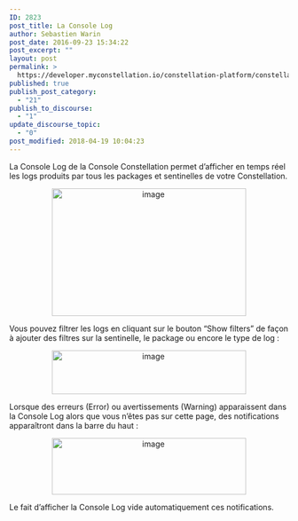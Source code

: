 ```yaml
---
ID: 2823
post_title: La Console Log
author: Sebastien Warin
post_date: 2016-09-23 15:34:22
post_excerpt: ""
layout: post
permalink: >
  https://developer.myconstellation.io/constellation-platform/constellation-console/console-log/
published: true
publish_post_category:
  - "21"
publish_to_discourse:
  - "1"
update_discourse_topic:
  - "0"
post_modified: 2018-04-19 10:04:23
---
```

<p align="left">La Console Log de la Console Constellation permet d’afficher en temps réel les logs produits par tous les packages et sentinelles de votre Constellation.</p>

<p align="center"><a href="https://developer.myconstellation.io/wp-content/uploads/2016/09/image-64.png"><img style="background-image: none; padding-top: 0px; padding-left: 0px; display: inline; padding-right: 0px; border-width: 0px;" title="image" src="https://developer.myconstellation.io/wp-content/uploads/2016/09/image_thumb-62.png" alt="image" width="350" height="230" border="0" /></a></p>

<p align="left">Vous pouvez filtrer les logs en cliquant sur le bouton “Show filters” de façon à ajouter des filtres sur la sentinelle, le package ou encore le type de log :</p>

<p align="center"><a href="https://developer.myconstellation.io/wp-content/uploads/2016/09/image-65.png"><img style="background-image: none; padding-top: 0px; padding-left: 0px; display: inline; padding-right: 0px; border-width: 0px;" title="image" src="https://developer.myconstellation.io/wp-content/uploads/2016/09/image_thumb-63.png" alt="image" width="350" height="79" border="0" /></a></p>

<p align="left">Lorsque des erreurs (Error) ou avertissements (Warning) apparaissent dans la Console Log alors que vous n’êtes pas sur cette page, des notifications apparaîtront dans la barre du haut :</p>

<p align="center"><a href="https://developer.myconstellation.io/wp-content/uploads/2016/09/image-66.png"><img style="background-image: none; padding-top: 0px; padding-left: 0px; display: inline; padding-right: 0px; border: 0px;" title="image" src="https://developer.myconstellation.io/wp-content/uploads/2016/09/image_thumb-64.png" alt="image" width="350" height="102" border="0" /></a></p>

<p align="left">Le fait d’afficher la Console Log vide automatiquement ces notifications.</p>